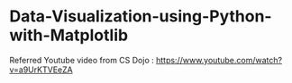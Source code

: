 # Data-Visualization-using-Python-with-Matplotlib
Referred Youtube video from CS Dojo : https://www.youtube.com/watch?v=a9UrKTVEeZA

